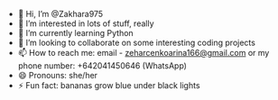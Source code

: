 - 👋 Hi, I’m @Zakhara975
- 👀 I’m interested in lots of stuff, really
- 🌱 I’m currently learning Python
- 💞️ I’m looking to collaborate on some interesting coding projects
- 📫 How to reach me: email - zeharcenkoarina166@gmail.com or my phone number: +642041450646 (WhatsApp)
- 😄 Pronouns: she/her
- ⚡ Fun fact: bananas grow blue under black lights

<!---
Zakhara975/Zakhara975 is a ✨ special ✨ repository because its `README.md` (this file) appears on your GitHub profile.
You can click the Preview link to take a look at your changes.
--->
